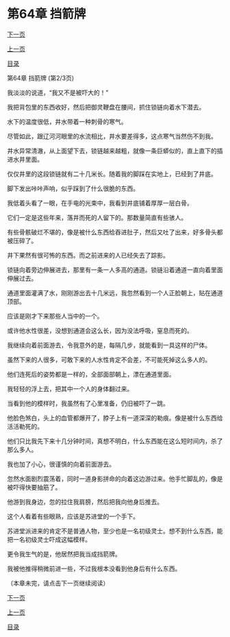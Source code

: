 <h1>第64章   挡箭牌</h1>
            <div><p><a href="./0191_%E7%AC%AC64%E7%AB%A0_%E6%8C%A1%E7%AE%AD%E7%89%8C.md">下一页</a></p><p><a href="./0189_%E7%AC%AC64%E7%AB%A0_%E6%8C%A1%E7%AE%AD%E7%89%8C.md">上一页</a></p><p><a href="../">目录</a></p></div>
            <div><p>第64章   挡箭牌 (第2/3页)</p><p>我淡淡的说道，“我又不是被吓大的！”</p><p>我把背包里的东西收好，然后把御灵鞭盘在腰间，抓住锁链向着水下潜去。</p><p>水下的温度很低，井水带着一种刺骨的寒气。</p><p>尽管如此，跟辽河河眼里的水流相比，井水要差得多，这点寒气当然伤不到我。</p><p>井水异常清澈，从上面望下去，锁链越来越粗，就像一条巨蟒似的，直上直下的插进水井里面。</p><p>仅仅井里的这段锁链就有二十几米长。随着我的脚踩在实地上，已经到了井底。</p><p>脚下发出咔咔声响，似乎踩到了什么很脆的东西。</p><p>我低着头看了一眼，在手电的光束中，我看到井底铺着厚厚一层白骨。</p><p>它们一定是这些年来，落井而死的人留下的。那数量简直有些骇人。</p><p>有些骨骸破烂不堪的，像是被什么东西给吞进肚子，然后又吐了出来，好多骨头都被压碎了。</p><p>井下果然有很可怖的东西。而之前进来的人已经失去了踪影。</p><p>锁链向着旁边伸展进去，那里有一条一人多高的通道。锁链沿着通道一直向着里面伸展过去。</p><p>通道里面灌满了水，刚刚游出去十几米远，我忽然看到一个人正脸朝上，贴在通道顶部。</p><p>应该是刚才下来那些人当中的一个。</p><p>或许他水性很差，没想到通道会这么长，因为没法呼吸，窒息而死的。</p><p>我继续向着前面游去，令我意外的是，每隔几步，就能看到一具这样的尸体。</p><p>虽然下来的人很多，可敢下来的人水性肯定不会差，不可能死掉这么多人的。</p><p>他们连死后的姿势都是一样的，全部面部朝上，漂在通道里面。</p><p>我轻轻的浮上去，把其中一个人的身体翻过来。</p><p>当看到他的模样时，我虽然有了心里准备，仍旧被吓了一跳。</p><p>他脸色煞白，头上的血管都爆开了，脖子上有一道深深的勒痕。像是被什么东西给活活勒死的。</p><p>他们只比我先下来十几分钟时间，真想不明白，什么东西能在这么短时间内，杀了那么多人。</p><p>我也加了小心，很谨慎的向着前面游去。</p><p>忽然水面剧烈震荡着，同时一道身影拼命的向着这边游过来。他手忙脚乱的，像是被吓得快要抽筋了。</p><p>他游到我身边，忽的拉住我肩膀，然后把我向他身后推去。</p><p>这个人看着有些眼熟，应该是苏进堂的一个手下。</p><p>苏进堂派进来的肯定不是普通人物，至少也是一名初级灵士。想不到什么东西，能把一名初级灵士吓成这幅模样。</p><p>更令我生气的是，他居然把我当成挡箭牌。</p><p>我被他推得稍微前进一些，不过我根本没看到他身后有什么东西。</p><p>（本章未完，请点击下一页继续阅读）</p></div>
            <div><p><a href="./0191_%E7%AC%AC64%E7%AB%A0_%E6%8C%A1%E7%AE%AD%E7%89%8C.md">下一页</a></p><p><a href="./0189_%E7%AC%AC64%E7%AB%A0_%E6%8C%A1%E7%AE%AD%E7%89%8C.md">上一页</a></p><p><a href="../">目录</a></p></div>